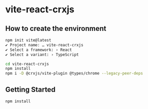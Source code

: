 # vite-react-crxjs

## How to create the environment

```sh
npm init vite@latest
✔ Project name: … vite-react-crxjs
✔ Select a framework: › React
✔ Select a variant: › TypeScript

cd vite-react-crxjs
npm install
npm i -D @crxjs/vite-plugin @types/chrome --legacy-peer-deps
```

## Getting Started

```sh
npm install
```
